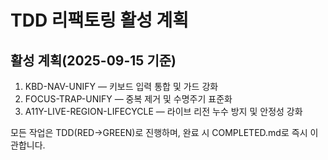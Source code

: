 # TDD 리팩토링 활성 계획

## 활성 계획(2025-09-15 기준)

1. KBD-NAV-UNIFY — 키보드 입력 통합 및 가드 강화
2. FOCUS-TRAP-UNIFY — 중복 제거 및 수명주기 표준화
3. A11Y-LIVE-REGION-LIFECYCLE — 라이브 리전 누수 방지 및 안정성 강화

모든 작업은 TDD(RED→GREEN)로 진행하며, 완료 시 COMPLETED.md로 즉시 이관합니다.
